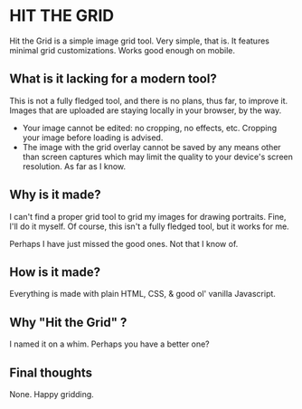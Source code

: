 # HIT THE GRID

Hit the Grid is a simple image grid tool. Very simple, that is. It features minimal grid customizations. Works good enough on mobile.

## What is it lacking for a modern tool?

This is not a fully fledged tool, and there is no plans, thus far, to improve it. Images that are uploaded are staying locally in your browser, by the way.
- Your image cannot be edited: no cropping, no effects, etc. Cropping your image before loading is advised.  
- The image with the grid overlay cannot be saved by any means other than screen captures which may limit the quality to your device's screen resolution. As far as I know. 

## Why is it made?

I can't find a proper grid tool to grid my images for drawing portraits. Fine, I'll do it myself. Of course, this isn't a fully fledged tool, but it works for me.  

Perhaps I have just missed the good ones. Not that I know of.  

## How is it made?

Everything is made with plain HTML, CSS, & good ol' vanilla Javascript.

## Why "Hit the Grid" ?

I named it on a whim. Perhaps you have a better one?

## Final thoughts

None. Happy gridding.
